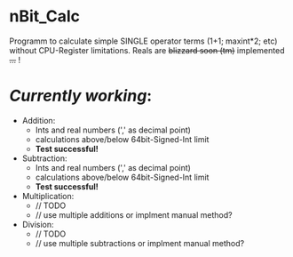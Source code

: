 # nBit_Calc
Programm to calculate simple SINGLE operator terms (1+1; maxint\*2; etc) without CPU-Register limitations.
Reals are ~~blizzard soon (tm)~~ implemented ~~...~~ !
# *Currently working*:
  - Addition: 
    - Ints and real numbers (',' as decimal point) 
    - calculations above/below 64bit-Signed-Int limit
    - **Test successful!**
  - Subtraction:
    - Ints and real numbers (',' as decimal point)
    - calculations above/below 64bit-Signed-Int limit
    - **Test successful!**
  - Multiplication:
    - // TODO
    - // use multiple additions or implment manual method?
  - Division:
    - // TODO
    - // use multiple subtractions or implment manual method?
